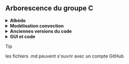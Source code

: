 ## Arborescence du groupe C
<details>
<summary> <b>Albédo</b> </summary> 
  
Ce dossier regroupe plusieurs versions de modélisation de l’effet de l’albédo terrestre (par découpage terrestre ou par appel API de la NASA). 
</details>

<details>
<summary> <b>Modélisation convection</b> </summary>
  
Contient les codes principaux de simulation de la convection atmosphérique. Ces fichiers implémentent la loi de Newton pour modéliser les échanges thermiques entre le sol (nuit/jour) et des blocs d’air se déplaçant à vitesse constante. 
</details>

<details>
<summary> <b>Anciennes versions du code</b> </summary>
  
Ce dossier contient les anciennes versions du code principal.
</details>

<details>
<summary> <b>GUI et code</b> </summary>
  
Ce dossier contient l’interface graphique (GUI) ainsi que le code complet du projet.
</details>

> [!TIP]
> les fichiers .md peuvent s'ouvrir avec un compte GitHub 
